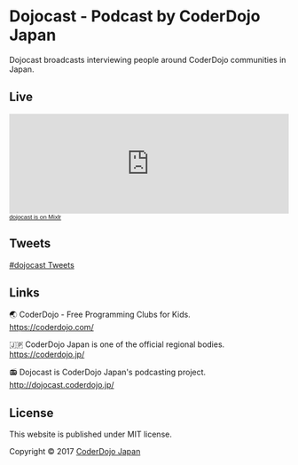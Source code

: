 # Dojocast - Podcast by CoderDojo Japan

Dojocast broadcasts interviewing people around CoderDojo communities in Japan.

## Live

<iframe src="https://mixlr.com/users/6058871/embed" width="100%" height="180px" scrolling="no" frameborder="no" marginheight="0" marginwidth="0"></iframe><small><a href="http://mixlr.com/dojocast" style="color:#1a1a1a;text-align:left; font-family:Helvetica, sans-serif; font-size:11px;">dojocast is on Mixlr</a></small>

## Tweets

<a class="twitter-timeline" data-dnt="true" href="https://twitter.com/hashtag/dojocast" data-widget-id="845314251602350081">#dojocast Tweets</a>
<script>!function(d,s,id){var js,fjs=d.getElementsByTagName(s)[0],p=/^http:/.test(d.location)?'http':'https';if(!d.getElementById(id)){js=d.createElement(s);js.id=id;js.src=p+"://platform.twitter.com/widgets.js";fjs.parentNode.insertBefore(js,fjs);}}(document,"script","twitter-wjs");</script>

## Links

🌏  CoderDojo - Free Programming Clubs for Kids.   
https://coderdojo.com/

🇯🇵  CoderDojo Japan is one of the official regional bodies.   
https://coderdojo.jp/

📻  Dojocast is CoderDojo Japan's podcasting project.  
http://dojocast.coderdojo.jp/


## License

This website is published under MIT license.

Copyright &copy; 2017 [CoderDojo Japan](https://coderdojo.jp/)
